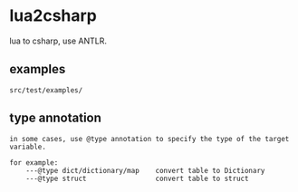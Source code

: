 # lua2csharp

lua to csharp, use ANTLR.

## examples

    src/test/examples/

## type annotation

    in some cases, use @type annotation to specify the type of the target variable.
    
    for example:
        ---@type dict/dictionary/map    convert table to Dictionary
        ---@type struct                 convert table to struct
